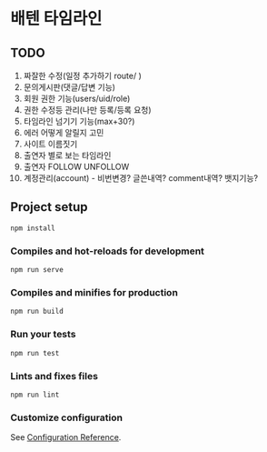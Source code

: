 # 배텐 타임라인

## TODO

1. 짜잘한 수정(일정 추가하기 route/ )
2. 문의게시판(댓글/답변 기능)
3. 회원 권한 기능(users/uid/role)
4. 권한 수정등 관리(나만 등록/등록 요청)
5. 타임라인 넘기기 기능(max+30?)
6. 에러 어떻게 알릴지 고민
7. 사이트 이름짓기
8. 출연자 별로 보는 타임라인
9.  출연자 FOLLOW UNFOLLOW
10. 계정관리(account) - 비번변경? 글쓴내역? comment내역? 뱃지기능?

## Project setup

```
npm install
```

### Compiles and hot-reloads for development

```
npm run serve
```

### Compiles and minifies for production

```
npm run build
```

### Run your tests

```
npm run test
```

### Lints and fixes files

```
npm run lint
```

### Customize configuration

See [Configuration Reference](https://cli.vuejs.org/config/).
